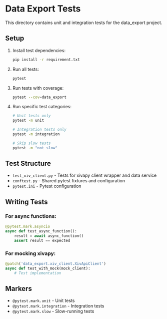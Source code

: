 # Data Export Tests

This directory contains unit and integration tests for the data_export project.

## Setup

1. Install test dependencies:
   ```bash
   pip install -r requirement.txt
   ```

2. Run all tests:
   ```bash
   pytest
   ```

3. Run tests with coverage:
   ```bash
   pytest --cov=data_export
   ```

4. Run specific test categories:
   ```bash
   # Unit tests only
   pytest -m unit

   # Integration tests only
   pytest -m integration

   # Skip slow tests
   pytest -m "not slow"
   ```

## Test Structure

- `test_xiv_client.py` - Tests for xivapy client wrapper and data service
- `conftest.py` - Shared pytest fixtures and configuration
- `pytest.ini` - Pytest configuration

## Writing Tests

### For async functions:
```python
@pytest.mark.asyncio
async def test_async_function():
    result = await async_function()
    assert result == expected
```

### For mocking xivapy:
```python
@patch('data_export.xiv_client.XivApiClient')
async def test_with_mock(mock_client):
    # Test implementation
```

## Markers

- `@pytest.mark.unit` - Unit tests
- `@pytest.mark.integration` - Integration tests
- `@pytest.mark.slow` - Slow-running tests